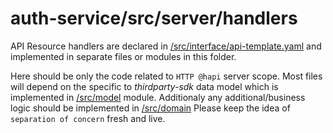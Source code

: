 # auth-service/src/server/handlers

API Resource handlers are declared in [/src/interface/api-template.yaml](../../interface/api-template.yaml)
and implemented in separate files or modules in this folder.

Here should be only the code related to `HTTP @hapi` server scope. 
Most files will depend on the specific to _thirdparty-sdk_ data model which is implemented in [/src/model](../../model/README.md) module. Additionaly any additional/business logic should be implemented in [/src/domain](../../domain/)
Please keep the idea of `separation of concern` fresh and live.